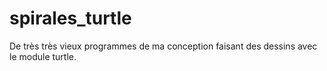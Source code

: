 # spirales_turtle
De très très vieux programmes de ma conception faisant des dessins avec le module turtle.
